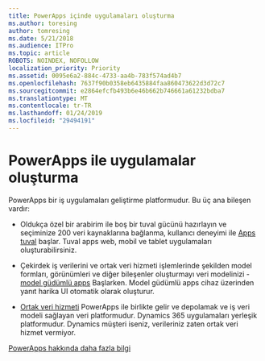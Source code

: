 ```yaml
---
title: PowerApps içinde uygulamaları oluşturma
ms.author: toresing
author: tomresing
ms.date: 5/21/2018
ms.audience: ITPro
ms.topic: article
ROBOTS: NOINDEX, NOFOLLOW
localization_priority: Priority
ms.assetid: 0095e6a2-884c-4733-aa4b-783f574ad4b7
ms.openlocfilehash: 7637f90b0358eb6435884faa860473622d3d72c7
ms.sourcegitcommit: e2864efcfb493b6e46b662b746661a61232bdba7
ms.translationtype: MT
ms.contentlocale: tr-TR
ms.lasthandoff: 01/24/2019
ms.locfileid: "29494191"
---
```

# <a name="create-apps-with-powerapps"></a>PowerApps ile uygulamalar oluşturma

PowerApps bir iş uygulamaları geliştirme platformudur. Bu üç ana bileşen vardır: 
  
- Oldukça özel bir arabirim ile boş bir tuval gücünü hazırlayın ve seçiminize 200 veri kaynaklarına bağlanma, kullanıcı deneyimi ile [Apps tuval](https://go.microsoft.com/fwlink/?linkid=874495) başlar. Tuval apps web, mobil ve tablet uygulamaları oluşturabilirsiniz. 
    
- Çekirdek iş verilerini ve ortak veri hizmeti işlemlerinde şekilden model formları, görünümleri ve diğer bileşenler oluşturmayı veri modelinizi - [model güdümlü apps](https://go.microsoft.com/fwlink/?linkid=874496) Başlarken. Model güdümlü apps cihaz üzerinden yanıt harika UI otomatik olarak oluşturur. 
    
- [Ortak veri hizmeti](https://go.microsoft.com/fwlink/?linkid=874497) PowerApps ile birlikte gelir ve depolamak ve iş veri modeli sağlayan veri platformudur. Dynamics 365 uygulamaları yerleşik platformudur. Dynamics müşteri iseniz, verileriniz zaten ortak veri hizmet vermiyor. 
    
[PowerApps hakkında daha fazla bilgi](https://go.microsoft.com/fwlink/?linkid=874498)
  

